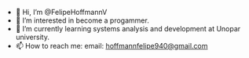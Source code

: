 - 👋 Hi, I’m @FelipeHoffmannV
- 👀 I’m interested in become a progammer.
- 🌱 I’m currently learning systems analysis and development at Unopar university.
- 📫 How to reach me: email: hoffmannfelipe940@gmail.com
<!---
FelipeHoffmannV/FelipeHoffmannV is a ✨ special ✨ repository because its `README.md` (this file) appears on your GitHub profile.
You can click the Preview link to take a look at your changes.
--->
